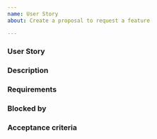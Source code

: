```yaml
---
name: User Story
about: Create a proposal to request a feature

---
```


<!-- < < < < < < < < < < < < < < < < < < < < < < < < < < < < < < < < < ☺ 
v                            ✰  Thanks for opening an issue! ✰    
v    Before smashing the submit button please review the template.

☺ > > > > > > > > > > > > > > > > > > > > > > > > > > > > > > > > >  -->

### User Story

<!-- Concisely describe the required functionality/feature from the perspective of the user system user in question -->
<!-- As a USER TYPE, I want to DESCRIBE NEW FUNCTIONALITY/FEATURE, so that DESCRIBE USER TYPE INTERACTION WITH THE NEW FUNCTIONALITY   -->

### Description

<!-- Identify the scope of the task. Where needed identify specific behaviours, technical considerations, links to related tickets. When helpful, include screenshots to add an additional level of detail.  -->

### Requirements

<!-- Set of requirements presented as bullets. Could be both functional and non-funtional.  -->

### Blocked by

<!-- If a ticket is prioritised for a sprint but cannot be tackled until another ticket is closed (with acceptance criteria cleared) this needs to be labelled, and the ticket stopping the pickup of this task should be linked. -->

### Acceptance criteria

<!-- This is a set of rules which the update/feature must satisfy for the ticket to be closed. -->

<!-- **Scenario**: Situation of use case -->
<!-- **Given**: Starting state -->
<!-- **When**: User action -->
<!-- **And**: Statement extension -->
<!-- **Then**: Action outcome -->
